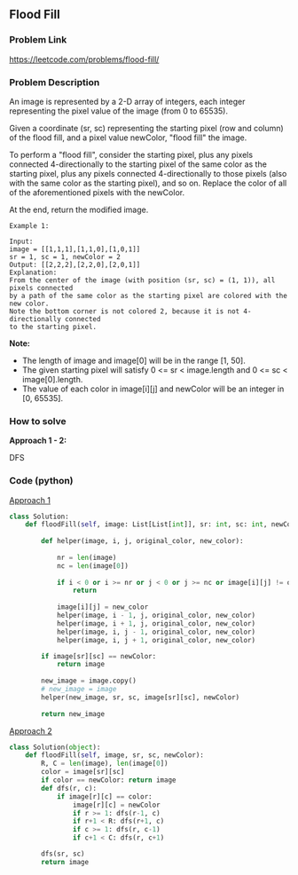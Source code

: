 ## Flood Fill

### Problem Link

https://leetcode.com/problems/flood-fill/

### Problem Description 

An image is represented by a 2-D array of integers, each integer representing the pixel value of the image (from 0 to 65535).

Given a coordinate (sr, sc) representing the starting pixel (row and column) of the flood fill, and a pixel value newColor, "flood fill" the image.

To perform a "flood fill", consider the starting pixel, plus any pixels connected 4-directionally to the starting pixel of the same color as the starting pixel, plus any pixels connected 4-directionally to those pixels (also with the same color as the starting pixel), and so on. Replace the color of all of the aforementioned pixels with the newColor.

At the end, return the modified image.

```
Example 1:

Input: 
image = [[1,1,1],[1,1,0],[1,0,1]]
sr = 1, sc = 1, newColor = 2
Output: [[2,2,2],[2,2,0],[2,0,1]]
Explanation: 
From the center of the image (with position (sr, sc) = (1, 1)), all pixels connected 
by a path of the same color as the starting pixel are colored with the new color.
Note the bottom corner is not colored 2, because it is not 4-directionally connected
to the starting pixel.

```

**Note:**

* The length of image and image[0] will be in the range [1, 50].
* The given starting pixel will satisfy 0 <= sr < image.length and 0 <= sc < image[0].length.
* The value of each color in image[i][j] and newColor will be an integer in [0, 65535].

### How to solve 

**Approach 1 - 2:**

DFS


### Code (python)

[Approach 1](https://github.com/yanray/leetcode/blob/master/problems/0773Flood_Fill/0773Flood_Fill1.py)

```python
class Solution:
    def floodFill(self, image: List[List[int]], sr: int, sc: int, newColor: int) -> List[List[int]]:
        
        def helper(image, i, j, original_color, new_color):
            
            nr = len(image)
            nc = len(image[0])
            
            if i < 0 or i >= nr or j < 0 or j >= nc or image[i][j] != original_color:
                return 
            
            image[i][j] = new_color
            helper(image, i - 1, j, original_color, new_color)
            helper(image, i + 1, j, original_color, new_color)
            helper(image, i, j - 1, original_color, new_color)
            helper(image, i, j + 1, original_color, new_color)

        if image[sr][sc] == newColor:
            return image
    
        new_image = image.copy()
        # new_image = image
        helper(new_image, sr, sc, image[sr][sc], newColor)
        
        return new_image
```

[Approach 2](https://github.com/yanray/leetcode/blob/master/problems/0773Flood_Fill/0773Flood_Fill2.py)

```python
class Solution(object):
    def floodFill(self, image, sr, sc, newColor):
        R, C = len(image), len(image[0])
        color = image[sr][sc]
        if color == newColor: return image
        def dfs(r, c):
            if image[r][c] == color:
                image[r][c] = newColor
                if r >= 1: dfs(r-1, c)
                if r+1 < R: dfs(r+1, c)
                if c >= 1: dfs(r, c-1)
                if c+1 < C: dfs(r, c+1)

        dfs(sr, sc)
        return image
```